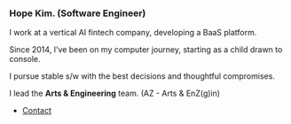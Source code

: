 ### Hope Kim. (Software Engineer)

I work at a vertical AI fintech company, developing a BaaS platform.

Since 2014, I’ve been on my computer journey, starting as a child drawn to console.

I pursue stable s/w with the best decisions and thoughtful compromises.

I lead the **Arts & Engineering** team. (AZ - Arts & EnZ(g)in)

- [Contact](mailto:piyrw9754@gmail.com)


